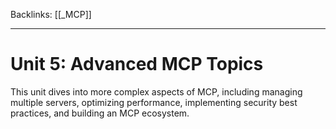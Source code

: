 
Backlinks: [[_MCP]]

---
# Unit 5: Advanced MCP Topics

This unit dives into more complex aspects of MCP, including managing multiple servers, optimizing performance, implementing security best practices, and building an MCP ecosystem.
